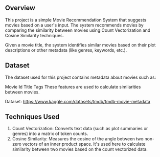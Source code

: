 ## Overview
This project is a simple Movie Recommendation System that suggests movies based on a user's input. The system recommends movies by comparing the similarity between movies using Count Vectorization and Cosine Similarity techniques.

Given a movie title, the system identifies similar movies based on their plot descriptions or other metadata (like genres, keywords, etc.).

## Dataset
The dataset used for this project contains metadata about movies such as:

Movie Id
Title
Tags
These features are used to calculate similarities between movies.

Dataset: https://www.kaggle.com/datasets/tmdb/tmdb-movie-metadata

## Techniques Used
1. Count Vectorization: 
Converts text data (such as plot summaries or genres) into a matrix of token counts.
2. Cosine Similarity:
Measures the cosine of the angle between two non-zero vectors of an inner product space. It's used here to calculate similarity between two movies based on the count vectorized data.
